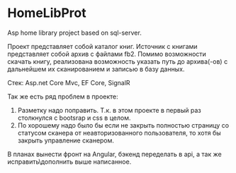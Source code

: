# HomeLibProt
Asp home library project based on sql-server.

Проект представляет собой каталог книг. Источник с книгами представляет собой архив с файлами fb2. Помимо возможности скачать книгу, реализована возможность указать путь до архива(-ов) с дальнейшем их сканированием и записью в базу данных.

Стек:
Asp.net Core Mvc, EF Core, SignalR

Так же есть ряд проблем в проекте:
1) Разметку надо поправить. Т.к. в этом проекте в первый раз столкнулся с bootsrap и css в целом.
2) По хорошему надо было бы если не закрыть полностью страницу со статусом сканера от неавторизованного пользователя, то хотя бы закрыть управление сканером.

В планах вынести фронт на Angular, бэкенд переделать в api, а так же исправить\дополнить выше написанное.
